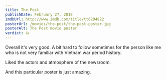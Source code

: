 ```yaml
---
title: The Post
publishDate: February 27, 2018
imdbUrl: http://www.imdb.com/title/tt6294822
posterUrl: /movies/the-post/the-post-poster.jpg
posterAlt: The Post movie poster
verdict: 👍
---
```


Overall it's very good. A bit hard to follow sometimes for the person like me who is not very familiar with Vietnam war period history.

Liked the actors and atmosphere of the newsroom.

And this particular poster is just amazing.
